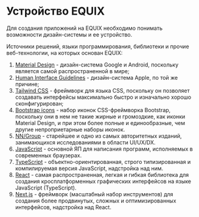 # Устройство EQUIX

Для создания приложений на EQUIX необходимо понимать возможности дизайн-системы и ее устройство.

Источники решений, языки программирования, библиотеки и прочие веб-технологии, на которых основан EQUIX:

1. [Material Design](https://material.io/) - дизайн-система Google и Android, поскольку является самой распространенной в мире;
2. [Human Interface Guidelines](https://developer.apple.com/design/human-interface-guidelines) - дизайн-система Apple, по той же причине;
3. [Tailwind CSS](https://tailwindcss.com) - фреймворк для языка CSS, поскольку он позволяет создавать интерфейсы максимально быстро и изначально хорошо сконфигурирован;
4. [Bootstrap icons](https://https://icons.getbootstrap.com/) - набор иконок CSS-фреймворка Bootstrap, поскольку они в нем не такие жирные и громоздкие, как иконки Material Design, и при этом более полные и единообразные, чем другие непроприетарные наборы иконок.
5. [NN/Group](https://nngroup.com) - старейшее и одно из самых авторитетных изданий, занимающихся исследованиями в области UI/UX/DX.
6. [JavaScript](https://developer.mozilla.org/en-US/docs/Web/JavaScript) - основной ЯП для написания программ, исполняемых в современных браузерах.
7. [TypeScript](https://www.typescriptlang.org/) - объектно-ориентированная, строго типизированная и компилируемая версия JavaScript, надстройка над ним.
8. [React](https://react.dev/) - самая распространенная, легкая и гибкая библиотека для создания кросплатформенных графических интерфейсов на языке JavaScript (TypeScript).
9. [Next.js](https://nextjs.org/) - фреймворк (масштабный набор инструментов) для создания более продвинутых, сложных и оптимизированных интерфейсов, надстройка над React.